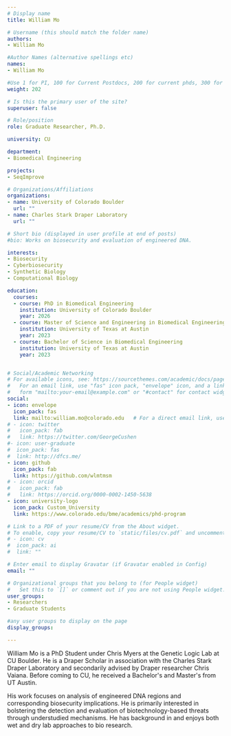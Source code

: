 ```yaml
---
# Display name
title: William Mo

# Username (this should match the folder name)
authors:
- William Mo

#Author Names (alternative spellings etc)
names:
- William Mo

#Use 1 for PI, 100 for Current Postdocs, 200 for current phds, 300 for current masters, 400 for current undergrads, 800 for alum postdocs, 810 for alum phds, 820 for alum masters, and 830 for alum undergrads, 900 for tools, 1000 for projects, 900 for tools, 1000 for projects
weight: 202

# Is this the primary user of the site?
superuser: false

# Role/position
role: Graduate Researcher, Ph.D.

university: CU

department:
- Biomedical Engineering

projects:
- SeqImprove

# Organizations/Affiliations
organizations:
- name: University of Colorado Boulder
  url: ""
- name: Charles Stark Draper Laboratory
  url: ""

# Short bio (displayed in user profile at end of posts)
#bio: Works on biosecurity and evaluation of engineered DNA.

interests:
- Biosecurity
- Cyberbiosecurity
- Synthetic Biology
- Computational Biology

education:
  courses:
  - course: PhD in Biomedical Engineering
    institution: University of Colorado Boulder
    year: 2026
  - course: Master of Science and Engineering in Biomedical Engineering
    institution: University of Texas at Austin
    year: 2023 
  - course: Bachelor of Science in Biomedical Engineering
    institution: University of Texas at Austin
    year: 2023


# Social/Academic Networking
# For available icons, see: https://sourcethemes.com/academic/docs/page-builder/#icons
#   For an email link, use "fas" icon pack, "envelope" icon, and a link in the
#   form "mailto:your-email@example.com" or "#contact" for contact widget.
social:
- icon: envelope
  icon_pack: fas
  link: mailto:william.mo@colorado.edu   # For a direct email link, use "mailto:test@example.org".
# - icon: twitter
#   icon_pack: fab
#   link: https://twitter.com/GeorgeCushen
#- icon: user-graduate
#  icon_pack: fas
#  link: http://dfcs.me/
- icon: github
  icon_pack: fab
  link: https://github.com/wlmtmsm
# - icon: orcid
#   icon_pack: fab
#   link: https://orcid.org/0000-0002-1450-5638
- icon: university-logo
  icon_pack: Custom_University
  link: https://www.colorado.edu/bme/academics/phd-program

# Link to a PDF of your resume/CV from the About widget.
# To enable, copy your resume/CV to `static/files/cv.pdf` and uncomment the lines below.
# - icon: cv
#  icon_pack: ai
#  link: ""

# Enter email to display Gravatar (if Gravatar enabled in Config)
email: ""

# Organizational groups that you belong to (for People widget)
#   Set this to `[]` or comment out if you are not using People widget.
user_groups:
- Researchers
- Graduate Students

#any user groups to display on the page
display_groups:

---
```


William Mo is a PhD Student under Chris Myers at the Genetic Logic Lab at CU Boulder. He is a Draper Scholar in association with the Charles Stark Draper Laboratory and secondarily advised by Draper researcher Chris Vaiana. Before coming to CU, he received a Bachelor's and Master's from UT Austin.

His work focuses on analysis of engineered DNA regions and corresponding biosecurity implications. He is primarily interested in bolstering the detection and evaluation of biotechnology-based threats through understudied mechanisms. He has background in and enjoys both wet and dry lab approaches to bio research.

